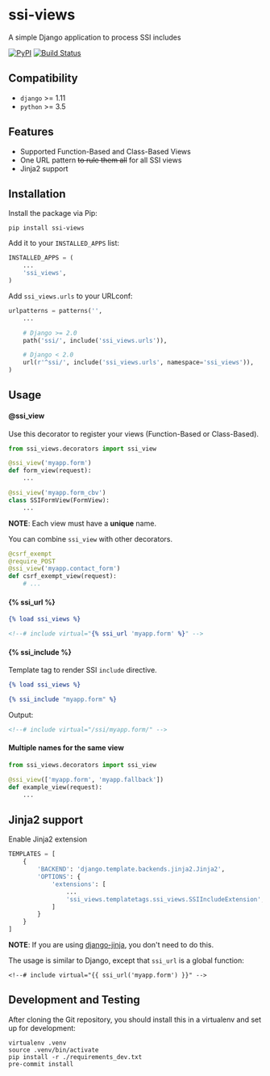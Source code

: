 # ssi-views
A simple Django application to process SSI includes

[![PyPI](https://img.shields.io/pypi/v/ssi-views.svg)](https://pypi.org/project/ssi-views/)
[![Build Status](https://travis-ci.org/dldevinc/ssi-views.svg?branch=master)](https://travis-ci.org/dldevinc/ssi-views)

## Compatibility
* `django` >= 1.11
* `python` >= 3.5

## Features
* Supported Function-Based and Class-Based Views
* One URL pattern ~~to rule them all~~ for all SSI views
* Jinja2 support

## Installation
Install the package via Pip:

```
pip install ssi-views
```

Add it to your `INSTALLED_APPS` list:

```python
INSTALLED_APPS = (
    ...
    'ssi_views',
)
```

Add `ssi_views.urls` to your URLconf:

```python
urlpatterns = patterns('',
    ...

    # Django >= 2.0
    path('ssi/', include('ssi_views.urls')),

    # Django < 2.0
    url(r'^ssi/', include('ssi_views.urls', namespace='ssi_views')),
)
```

## Usage
#### @ssi_view
Use this decorator to register your views (Function-Based or Class-Based).
```python
from ssi_views.decorators import ssi_view

@ssi_view('myapp.form')
def form_view(request):
    ...

@ssi_view('myapp.form_cbv')
class SSIFormView(FormView):
    ...
```
**NOTE**: Each view must have a **unique** name.

You can combine `ssi_view` with other decorators.
```python
@csrf_exempt
@require_POST
@ssi_view('myapp.contact_form')
def csrf_exempt_view(request):
    # ...
```

#### {% ssi_url %}
```djangotemplate
{% load ssi_views %}

<!--# include virtual="{% ssi_url 'myapp.form' %}" -->
```

#### {% ssi_include %}
Template tag to render SSI `include` directive.
```djangotemplate
{% load ssi_views %}

{% ssi_include "myapp.form" %}
```

Output:
```html
<!--# include virtual="/ssi/myapp.form/" -->
```

#### Multiple names for the same view
```python
from ssi_views.decorators import ssi_view

@ssi_view(['myapp.form', 'myapp.fallback'])
def example_view(request):
    ...
```

## Jinja2 support
Enable Jinja2 extension
```python
TEMPLATES = [
    {
        'BACKEND': 'django.template.backends.jinja2.Jinja2',
        'OPTIONS': {
            'extensions': [
                ...
                'ssi_views.templatetags.ssi_views.SSIIncludeExtension',
            ]
        }
    }
]
```

**NOTE**: If you are using [django-jinja](https://niwinz.github.io/django-jinja/latest/), you don't need to do this.

The usage is similar to Django, except that `ssi_url` is a global function:
```jinja2
<!--# include virtual="{{ ssi_url('myapp.form') }}" -->
```

## Development and Testing
After cloning the Git repository, you should install this
in a virtualenv and set up for development:
```shell script
virtualenv .venv
source .venv/bin/activate
pip install -r ./requirements_dev.txt
pre-commit install
```
